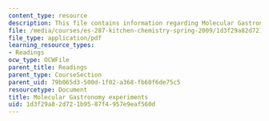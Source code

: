```yaml
---
content_type: resource
description: This file contains information regarding Molecular Gastronomy experiments.
file: /media/courses/es-287-kitchen-chemistry-spring-2009/1d3f29a82d721b9587f4957e9eaf560d_MITES_287S09_read11.pdf
file_type: application/pdf
learning_resource_types:
- Readings
ocw_type: OCWFile
parent_title: Readings
parent_type: CourseSection
parent_uid: 79b065d3-500d-1f02-a368-fb60f6de75c5
resourcetype: Document
title: Molecular Gastronomy experiments
uid: 1d3f29a8-2d72-1b95-87f4-957e9eaf560d
---
```

